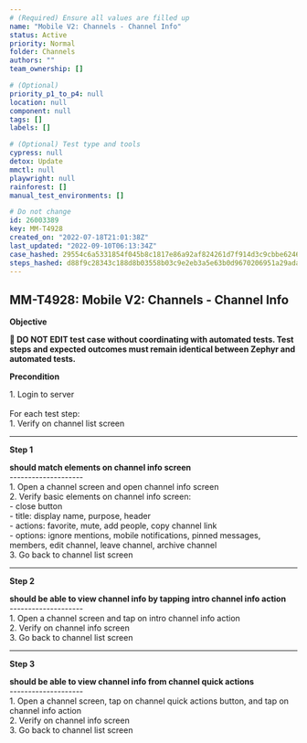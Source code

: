 ```yaml
---
# (Required) Ensure all values are filled up
name: "Mobile V2: Channels - Channel Info"
status: Active
priority: Normal
folder: Channels
authors: ""
team_ownership: []

# (Optional)
priority_p1_to_p4: null
location: null
component: null
tags: []
labels: []

# (Optional) Test type and tools
cypress: null
detox: Update
mmctl: null
playwright: null
rainforest: []
manual_test_environments: []

# Do not change
id: 26003389
key: MM-T4928
created_on: "2022-07-18T21:01:38Z"
last_updated: "2022-09-10T06:13:34Z"
case_hashed: 29554c6a5331854f045b8c1817e86a92af824261d7f914d3c9cbbe62464dcb94f874f865283e273e3257cc6aabe46807
steps_hashed: d88f9c28343c188d8b03558b03c9e2eb3a5e63b0d9670206951a29adac0c53664511f99d6f3673f5fad0cfb871418986
---
```


<!-- (Auto-generated) Based on frontmatter's "key" and "name" -->

## MM-T4928: Mobile V2: Channels - Channel Info

**Objective**

**🛑 DO NOT EDIT test case without coordinating with automated tests. Test steps and expected outcomes must remain identical between Zephyr and automated tests.**

**Precondition**

1\. Login to server\
\
For each test step:\
1\. Verify on channel list screen

---

**Step 1**

**should match elements on channel info screen**\
\--------------------\
1\. Open a channel screen and open channel info screen\
2\. Verify basic elements on channel info screen:\
\- close button\
\- title: display name, purpose, header\
\- actions: favorite, mute, add people, copy channel link\
\- options: ignore mentions, mobile notifications, pinned messages, members, edit channel, leave channel, archive channel\
3\. Go back to channel list screen

---

**Step 2**

**should be able to view channel info by tapping intro channel info action**\
\--------------------\
1\. Open a channel screen and tap on intro channel info action\
2\. Verify on channel info screen\
3\. Go back to channel list screen

---

**Step 3**

**should be able to view channel info from channel quick actions**\
\--------------------\
1\. Open a channel screen, tap on channel quick actions button, and tap on channel info action\
2\. Verify on channel info screen\
3\. Go back to channel list screen
